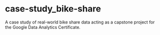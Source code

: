 # case-study_bike-share
A case study of real-world bike share data acting as a capstone project for the Google Data Analytics Certificate.
